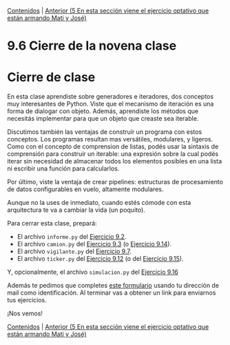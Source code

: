 [Contenidos](../Contenidos.md) \| [Anterior (5 En esta sección viene el ejercicio optativo que están armando Mati y José)](05_Simulacion.md)

# 9.6 Cierre de la novena clase

# Cierre de clase

En esta clase aprendiste sobre generadores e iteradores, dos conceptos muy interesantes de Python. Viste que el mecanismo de iteración es una forma de dialogar con objeto. Además, aprendiste los métodos que necesitás implementar para que un objeto que creaste sea iterable. 

Discutimos también las ventajas de construír un programa con estos conceptos. Los programas resultan mas versátiles, modulares, y ligeros. Como con el concepto de comprension de listas, podés usar la sintaxis de comprensión para construír un iterable: una expresión sobre la cual podés iterar sin necesidad de almacenar todos los elementos posibles en una lista ni escribir una función para calcularlos.

Por último, viste la ventaja de crear pipelines: estructuras de procesamiento de datos configurables en vuelo, altamente modulares.  

Aunque no la uses de inmediato, cuando estés cómode con esta arquitectura te va a cambiar la vida (un poquito).

Para cerrar esta clase, prepará:
 
* El archivo `informe.py` del [Ejercicio 9.2](../09_Generadores_e_Iteradores/01_protocolo_Iteracion.md#ejercicio-92-iteración-sobre-objetos).
* El archivo `camion.py` del [Ejercicio 9.3](../09_Generadores_e_Iteradores/01_protocolo_Iteracion.md#ejercicio-93-un-iterador-adecuado) (o [Ejercicio 9.14](../09_Generadores_e_Iteradores/04_Mas_generadores.md#ejercicio-914-expresiones-generadoras-como-argumentos-en-funciones)).
* El archivo `vigilante.py` del [Ejercicio 9.7](../09_Generadores_e_Iteradores/02_iteracion_a_medida.md#ejercicio-97-cambios-de-precio-de-un-camión).
* El archivo `ticker.py` del [Ejercicio 9.12](../09_Generadores_e_Iteradores/03_Producers_consumers.md#ejercicio-912-el-pipeline-ensamblado) (o del [Ejercicio 9.15](../09_Generadores_e_Iteradores/04_Mas_generadores.md#ejercicio-915-código-simple)).

Y, opcionalmente, el archivo `simulacion.py` del [Ejercicio 9.16](../09_Generadores_e_Iteradores/05_Simulacion.md#ejercicio-916-simular)

Además te pedimos  que completes [este formulario](https://docs.google.com/forms/d/176NfxPBJ7yqvl2MV79QQAezE8bvGbo4WxD5kVIR0OeY) usando tu dirección de mail como identificación.  Al terminar vas a obtener un link para enviarnos tus ejercicios. 

¡Nos vemos!

[Contenidos](../Contenidos.md) \| [Anterior (5 En esta sección viene el ejercicio optativo que están armando Mati y José)](05_Simulacion.md)


